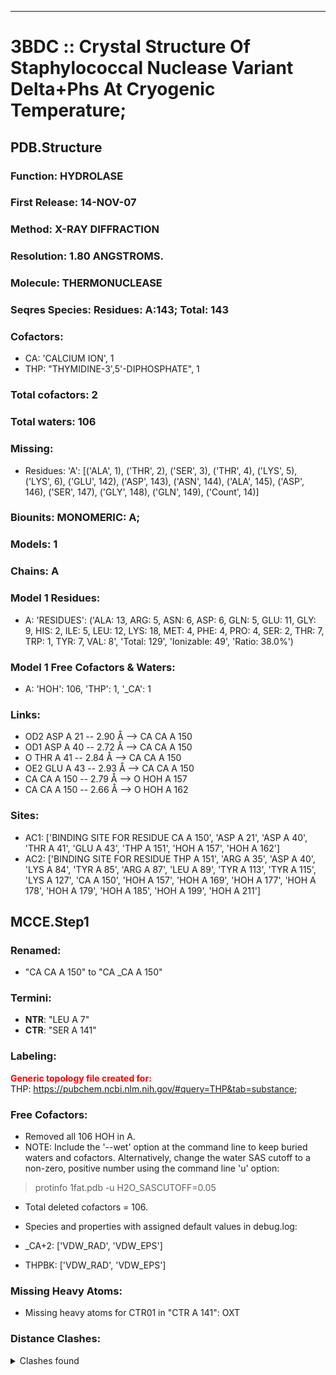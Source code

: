---
# 3BDC :: Crystal Structure Of Staphylococcal Nuclease Variant Delta+Phs At Cryogenic Temperature;
## PDB.Structure
### Function: HYDROLASE
### First Release: 14-NOV-07
### Method: X-RAY DIFFRACTION
### Resolution: 1.80 ANGSTROMS.
### Molecule: THERMONUCLEASE
### Seqres Species: Residues: A:143; Total: 143
### Cofactors:
  -  CA:
 'CALCIUM ION', 1
  - THP:
 "THYMIDINE-3',5'-DIPHOSPHATE", 1

### Total cofactors: 2
### Total waters: 106
### Missing:
  - Residues:
 'A': [('ALA', 1), ('THR', 2), ('SER', 3), ('THR', 4), ('LYS', 5), ('LYS', 6), ('GLU', 142), ('ASP', 143), ('ASN', 144), ('ALA', 145), ('ASP', 146), ('SER', 147), ('GLY', 148), ('GLN', 149),
       ('Count', 14)]

### Biounits: MONOMERIC: A;
### Models: 1
### Chains: A
### Model 1 Residues:
  - A:
 'RESIDUES': ('ALA: 13, ARG: 5, ASN: 6, ASP: 6, GLN: 5, GLU: 11, GLY: 9, HIS: 2, ILE: 5, LEU: 12, LYS: 18, MET: 4, PHE: 4, PRO: 4, SER: 2, THR: 7, TRP: 1, TYR: 7, VAL: 8', 'Total: 129', 'Ionizable: 49',
              'Ratio: 38.0%')

### Model 1 Free Cofactors & Waters:
  - A:
 'HOH': 106, 'THP': 1, '_CA': 1

### Links:
  - OD2 ASP A 21 -- 2.90 Å --> CA  CA A 150
  - OD1 ASP A 40 -- 2.72 Å --> CA  CA A 150
  - O  THR A 41 -- 2.84 Å --> CA  CA A 150
  - OE2 GLU A 43 -- 2.93 Å --> CA  CA A 150
  - CA  CA A 150 -- 2.79 Å --> O  HOH A 157
  - CA  CA A 150 -- 2.66 Å --> O  HOH A 162

### Sites:
  - AC1: ['BINDING SITE FOR RESIDUE CA A 150', 'ASP A  21', 'ASP A  40', 'THR A  41', 'GLU A  43', 'THP A 151', 'HOH A 157', 'HOH A 162']
  - AC2: ['BINDING SITE FOR RESIDUE THP A 151', 'ARG A  35', 'ASP A  40', 'LYS A  84', 'TYR A  85', 'ARG A  87', 'LEU A  89', 'TYR A 113', 'TYR A 115', 'LYS A 127', 'CA A 150', 'HOH A 157', 'HOH A 169', 'HOH A 177', 'HOH A 178', 'HOH A 179', 'HOH A 185', 'HOH A 199', 'HOH A 211']

## MCCE.Step1
### Renamed:
  - "CA    CA A 150" to "CA   _CA A 150"

### Termini:
 - <strong>NTR</strong>: "LEU A   7"
 - <strong>CTR</strong>: "SER A 141"

### Labeling:
<strong><font color='red'>Generic topology file created for:</font></strong>  
THP: https://pubchem.ncbi.nlm.nih.gov/#query=THP&tab=substance; 

### Free Cofactors:
  - Removed all 106 HOH in A.
  - NOTE: Include the '--wet' option at the command line to keep buried waters and cofactors. Alternatively, change the water SAS cutoff to a non-zero, positive number using the command line 'u' option:
  > protinfo 1fat.pdb -u H2O_SASCUTOFF=0.05
  - Total deleted cofactors = 106.
  - Species and properties with assigned default values in debug.log:

  - _CA+2: ['VDW_RAD', 'VDW_EPS']

  - THPBK: ['VDW_RAD', 'VDW_EPS']


### Missing Heavy Atoms:
  -    Missing heavy atoms for CTR01 in "CTR A 141":   OXT

### Distance Clashes:
<details><summary>Clashes found</summary>

- d= 1.53: " CA  NTR A   7" to " CB  LEU A   7"

</details>

